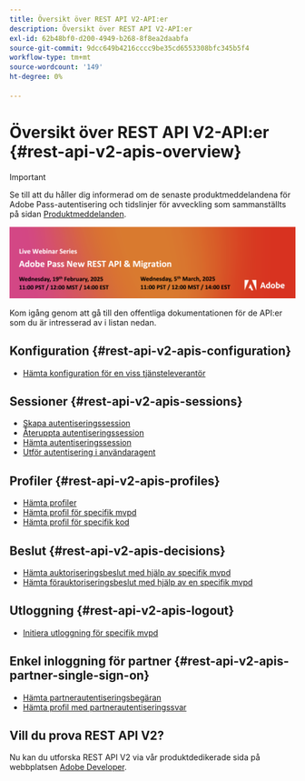 ```yaml
---
title: Översikt över REST API V2-API:er
description: Översikt över REST API V2-API:er
exl-id: 62b48bf0-d200-4949-b268-8f8ea2daabfa
source-git-commit: 9dcc649b4216cccc9be35cd6553308bfc345b5f4
workflow-type: tm+mt
source-wordcount: '149'
ht-degree: 0%

---
```


# Översikt över REST API V2-API:er {#rest-api-v2-apis-overview}

>[!IMPORTANT]
>
> Se till att du håller dig informerad om de senaste produktmeddelandena för Adobe Pass-autentisering och tidslinjer för avveckling som sammanställts på sidan [Produktmeddelanden](/help/authentication/product-announcements.md).

<a href="https://experienceleague.adobe.com/en/docs/pass/authentication/product-announcements">![Live Webinar Series](/help/authentication/assets/rest-api-v2/live-webinar-series-banner.png)</a>

Kom igång genom att gå till den offentliga dokumentationen för de API:er som du är intresserad av i listan nedan.

## Konfiguration {#rest-api-v2-apis-configuration}

* [Hämta konfiguration för en viss tjänsteleverantör](configuration-apis/rest-api-v2-configuration-apis-retrieve-configuration-for-specific-service-provider.md)

## Sessioner {#rest-api-v2-apis-sessions}

* [Skapa autentiseringssession](sessions-apis/rest-api-v2-sessions-apis-create-authentication-session.md)
* [Återuppta autentiseringssession](sessions-apis/rest-api-v2-sessions-apis-resume-authentication-session.md)
* [Hämta autentiseringssession](sessions-apis/rest-api-v2-sessions-apis-retrieve-authentication-session-information-using-code.md)
* [Utför autentisering i användaragent](sessions-apis/rest-api-v2-sessions-apis-perform-authentication-in-user-agent.md)

## Profiler {#rest-api-v2-apis-profiles}

* [Hämta profiler](profiles-apis/rest-api-v2-profiles-apis-retrieve-profiles.md)
* [Hämta profil för specifik mvpd](profiles-apis/rest-api-v2-profiles-apis-retrieve-profile-for-specific-mvpd.md)
* [Hämta profil för specifik kod](profiles-apis/rest-api-v2-profiles-apis-retrieve-profile-for-specific-code.md)

## Beslut {#rest-api-v2-apis-decisions}

* [Hämta auktoriseringsbeslut med hjälp av specifik mvpd](decisions-apis/rest-api-v2-decisions-apis-retrieve-authorization-decisions-using-specific-mvpd.md)
* [Hämta förauktoriseringsbeslut med hjälp av en specifik mvpd](decisions-apis/rest-api-v2-decisions-apis-retrieve-preauthorization-decisions-using-specific-mvpd.md)

## Utloggning {#rest-api-v2-apis-logout}

* [Initiera utloggning för specifik mvpd](logout-apis/rest-api-v2-logout-apis-initiate-logout-for-specific-mvpd.md)

## Enkel inloggning för partner {#rest-api-v2-apis-partner-single-sign-on}

* [Hämta partnerautentiseringsbegäran](partner-single-sign-on-apis/rest-api-v2-partner-single-sign-on-apis-retrieve-partner-authentication-request.md)
* [Hämta profil med partnerautentiseringssvar](partner-single-sign-on-apis/rest-api-v2-partner-single-sign-on-apis-retrieve-profile-using-partner-authentication-response.md)

## Vill du prova REST API V2?

Nu kan du utforska REST API V2 via vår produktdedikerade sida på webbplatsen [Adobe Developer](https://developer.adobe.com/adobe-pass/).
